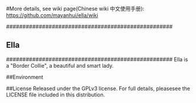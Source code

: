 #More details, see wiki page(Chinese wiki 中文使用手册): 
https://github.com/mayanhui/ella/wiki

###################################################
## Ella ############
###################################################
Ella is a "Border Collie", a beautiful and smart lady.




##Environment

##License
Released under the GPLv3 license. For full details, pleasesee the LICENSE file included in this distribution.

